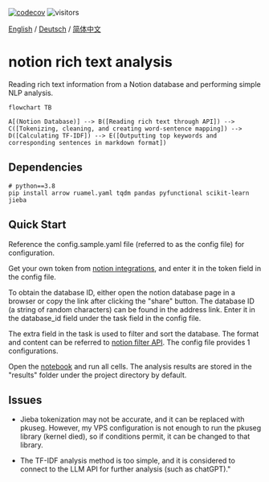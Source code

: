 [![codecov](https://codecov.io/gh/dario-github/notion_rich_text_analysis/branch/master/graph/badge.svg?token=ehzYhousD3)](https://codecov.io/gh/dario-github/notion_rich_text_analysis)
![visitors](https://visitor-badge.glitch.me/badge?page_id=dario-github.notion_rich_text_analysis&left_color=green&right_color=pink)

[English](./README.md) / [Deutsch](./README.de.md) / [简体中文](./README.zh.md)

# notion rich text analysis

Reading rich text information from a Notion database and performing simple NLP analysis.

```mermaid
flowchart TB

A[(Notion Database)] --> B([Reading rich text through API]) --> C([Tokenizing, cleaning, and creating word-sentence mapping]) --> D([Calculating TF-IDF]) --> E([Outputting top keywords and corresponding sentences in markdown format])

```

## Dependencies

```shell
# python==3.8
pip install arrow ruamel.yaml tqdm pandas pyfunctional scikit-learn jieba
```

## Quick Start

Reference the config.sample.yaml file (referred to as the config file) for configuration.

Get your own token from [notion integrations](https://www.notion.so/my-integrations/), and enter it in the token field in the config file.

To obtain the database ID, either open the notion database page in a browser or copy the link after clicking the "share" button. The database ID (a string of random characters) can be found in the address link. Enter it in the database_id field under the task field in the config file.

The extra field in the task is used to filter and sort the database. The format and content can be referred to [notion filter API](https://developers.notion.com/reference/post-database-query-filter#property-filter-object). The config file provides 1 configurations.

Open the [notebook](./notion_text_analysis.ipynb) and run all cells. The analysis results are stored in the "results" folder under the project directory by default.

## Issues

- Jieba tokenization may not be accurate, and it can be replaced with pkuseg. However, my VPS configuration is not enough to run the pkuseg library (kernel died), so if conditions permit, it can be changed to that library.

- The TF-IDF analysis method is too simple, and it is considered to connect to the LLM API for further analysis (such as chatGPT)."
